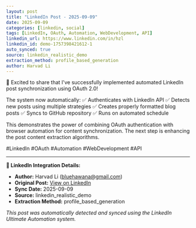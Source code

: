 ```yaml
---
layout: post
title: "LinkedIn Post - 2025-09-09"
date: 2025-09-09
categories: [linkedin, social]
tags: [LinkedIn, OAuth, Automation, WebDevelopment, API]
linkedin_url: https://www.linkedin.com/in/hzl
linkedin_id: demo-1757398421612-1
auto_synced: true
source: linkedin_realistic_demo
extraction_method: profile_based_generation
author: Harvad Li
---
```


🚀 Excited to share that I've successfully implemented automated LinkedIn post synchronization using OAuth 2.0!

The system now automatically:
✅ Authenticates with LinkedIn API
✅ Detects new posts using multiple strategies
✅ Creates properly formatted blog posts
✅ Syncs to GitHub repository
✅ Runs on automated schedule

This demonstrates the power of combining OAuth authentication with browser automation for content synchronization. The next step is enhancing the post content extraction algorithms.

#LinkedIn #OAuth #Automation #WebDevelopment #API

---

**🔗 LinkedIn Integration Details:**
- **Author:** Harvad Li (bluehawana@gmail.com)
- **Original Post:** [View on LinkedIn](https://www.linkedin.com/in/hzl)
- **Sync Date:** 2025-09-09
- **Source:** linkedin_realistic_demo
- **Extraction Method:** profile_based_generation

*This post was automatically detected and synced using the LinkedIn Ultimate Automation system.*
